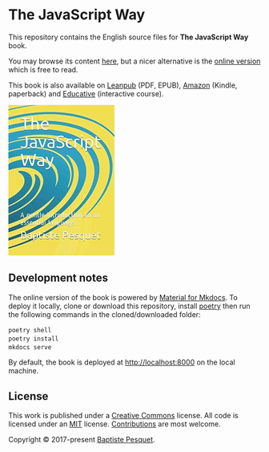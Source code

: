 # The JavaScript Way

This repository contains the English source files for **The JavaScript Way** book.

You may browse its content [here](manuscript/), but a nicer alternative is the [online version](https://thejsway.net) which is free to read.

This book is also available on [Leanpub](https://leanpub.com/thejsway) (PDF, EPUB), [Amazon](https://www.amazon.com/dp/2956444611?ref_=pe_3052080_397514860) (Kindle, paperback) and [Educative](https://www.educative.io/courses/the-complete-javascript-course-build-a-real-world-app-from-scratch) (interactive course).

[![Book cover](manuscript/images/cover.jpg)](https://www.amazon.com/dp/2956444611?ref_=pe_3052080_397514860)

## Development notes

The online version of the book is powered by [Material for Mkdocs](https://squidfunk.github.io/mkdocs-material/). To deploy it locally, clone or download this repository, install [poetry](https://python-poetry.org/) then run the following commands in the cloned/downloaded folder:

```bash
poetry shell
poetry install
mkdocs serve
```

By default, the book is deployed at <http://localhost:8000> on the local machine.

## License

This work is published under a [Creative Commons](LICENSE) license. All code is licensed under an [MIT](CODE_LICENSE) license. [Contributions](CONTRIBUTING.md) are most welcome.

Copyright © 2017-present [Baptiste Pesquet](https://bpesquet.fr).
